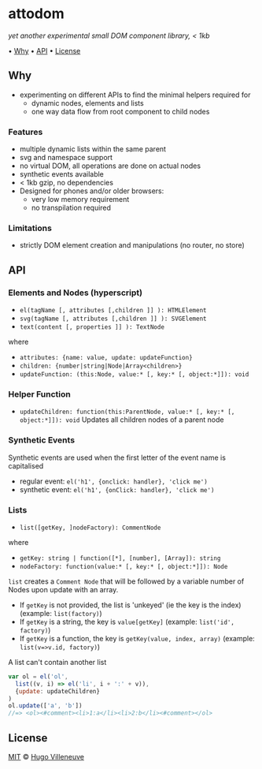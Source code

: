 # attodom

*yet another experimental small DOM component library, < 1kb*

• [Why](#why) • [API](#api) • [License](#license)


## Why

* experimenting on different APIs to find the minimal helpers required for
  * dynamic nodes, elements and lists
  * one way data flow from root component to child nodes


### Features

* multiple dynamic lists within the same parent
* svg and namespace support
* no virtual DOM, all operations are done on actual nodes
* synthetic events available
* < 1kb gzip, no dependencies
* Designed for phones and/or older browsers:
  * very low memory requirement
  * no transpilation required


### Limitations

* strictly DOM element creation and manipulations (no router, no store)


## API

### Elements and Nodes (hyperscript)

* `el(tagName [, attributes [,children ]] ): HTMLElement`
* `svg(tagName [, attributes [,children ]] ): SVGElement`
* `text(content [, properties ]] ): TextNode`

where
* `attributes: {name: value, update: updateFunction}`
* `children: {number|string|Node|Array<children>}`
* `updateFunction: (this:Node, value:* [, key:* [, object:*]]): void`


### Helper Function

* `updateChildren: function(this:ParentNode, value:* [, key:* [, object:*]]): void`
Updates all children nodes of a parent node


### Synthetic Events

Synthetic events are used when the first letter of the event name is capitalised
* regular event: `el('h1', {onclick: handler}, 'click me')`
* synthetic event: `el('h1', {onClick: handler}, 'click me')`


### Lists

* `list([getKey, ]nodeFactory): CommentNode`

where
* `getKey: string | function([*], [number], [Array]): string`
* `nodeFactory: function(value:* [, key:* [, object:*]]): Node`

`list` creates a `Comment Node` that will be followed by a variable number of Nodes upon update with an array.
* If `getKey` is not provided, the list is 'unkeyed' (ie the key is the index) (example: `list(factory)`)
* If `getKey` is a string, the key is `value[getKey]` (example: `list('id', factory)`)
* If `getKey` is a function, the key is `getKey(value, index, array)` (example: `list(v=>v.id, factory)`)

A list can't contain another list

```javascript
var ol = el('ol',
  list((v, i) => el('li', i + ':' + v)),
  {update: updateChildren}
)
ol.update(['a', 'b'])
//=> <ol><#comment><li>1:a</li><li>2:b</li><#comment></ol>
```

## License

[MIT](http://www.opensource.org/licenses/MIT) © [Hugo Villeneuve](https://github.com/hville)
